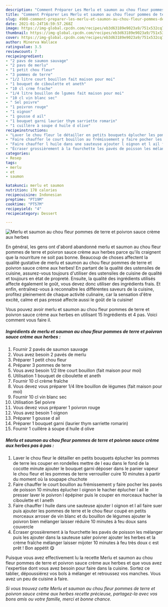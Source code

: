 ```yaml
---
description: "Comment Préparer Les Merlu et saumon au chou fleur pommes de terre et poivron sauce crème aux herbes"
title: "Comment Préparer Les Merlu et saumon au chou fleur pommes de terre et poivron sauce crème aux herbes"
slug: 4908-comment-preparer-les-merlu-et-saumon-au-chou-fleur-pommes-de-terre-et-poivron-sauce-creme-aux-herbes
date: 2021-01-24T16:59:57.268Z
image: https://img-global.cpcdn.com/recipes/eb3d63189e9023a9/751x532cq70/merlu-et-saumon-au-chou-fleur-pommes-de-terre-et-poivron-sauce-creme-aux-herbes-photo-principale-de-la-recette.jpg
thumbnail: https://img-global.cpcdn.com/recipes/eb3d63189e9023a9/751x532cq70/merlu-et-saumon-au-chou-fleur-pommes-de-terre-et-poivron-sauce-creme-aux-herbes-photo-principale-de-la-recette.jpg
cover: https://img-global.cpcdn.com/recipes/eb3d63189e9023a9/751x532cq70/merlu-et-saumon-au-chou-fleur-pommes-de-terre-et-poivron-sauce-creme-aux-herbes-photo-principale-de-la-recette.jpg
author: Minerva Wallace
ratingvalue: 3.5
reviewcount: 7
recipeingredient:
- "2 pavs de saumon sauvage"
- "2 pavs de merlu"
- "1 petit chou fleur"
- "3 pommes de terre"
- "1/2 litre court bouillon fait maison pour moi"
- "1 bouquet de ciboulette et aneth"
- "10 cl crme frache"
- "1/4 litre bouillon de lgumes fait maison pour moi"
- "10 cl vin blanc sec"
- " Sel poivre"
- "1 poivron rouge"
- "1 oignon"
- "1 gousse d ail"
- "1 bouquet garni laurier thym sarriette romarin"
- "1 cuillère à soupe d huile d olive"
recipeinstructions:
- "Laver le chou fleur le détailler en petits bouquets éplucher les pommes de terre les couper en rondelles mettre de l eau dans le fond de la cocotte minute ajouter le bouquet garni déposer dans le panier vapeur le chou fleur et les pommes de terre verrouiller cuire 10 minutes à partir du moment où la soupape chuchote"
- "Faire chauffer le court bouillon au frémissement y faire pocher les pavés de poisson 10 minutes éplucher l oignon le hacher éplucher l ail le presser laver le poivron l épépiner puis le couper en morceaux hacher la ciboulette et l aneth"
- "Faire chauffer l huile dans une sauteuse ajouter l oignon et l ail faire suer puis ajouter les pommes de terre et le chou fleur coupé en petits morceaux arroser de vin blanc et du bouillon de légumes ajouter le poivron bien mélanger laisser réduire 10 minutes à feu doux sans couvercle"
- "Écraser grossièrement à la fourchette les pavés de poisson les mélanger puis les ajouter dans la sauteuse saler poivrer ajouter les herbes et la crème fraîche mélanger laisser mijoter 10 minutes à feu très doux c est prêt ! Bon appétit 😋"
categories:
- Resep
tags:
- merlu
- et
- saumon

katakunci: merlu et saumon 
nutrition: 178 calories
recipecuisine: Indonesian
preptime: "PT19M"
cooktime: "PT57M"
recipeyield: "4"
recipecategory: Dessert

---
```



![Merlu et saumon au chou fleur pommes de terre et poivron sauce crème aux herbes](https://img-global.cpcdn.com/recipes/eb3d63189e9023a9/751x532cq70/merlu-et-saumon-au-chou-fleur-pommes-de-terre-et-poivron-sauce-creme-aux-herbes-photo-principale-de-la-recette.jpg)

En général, les gens ont d'abord abandonné merlu et saumon au chou fleur pommes de terre et poivron sauce crème aux herbes parce qu'ils craignent que la nourriture ne soit pas bonne. Beaucoup de choses affectent la qualité gustative de merlu et saumon au chou fleur pommes de terre et poivron sauce crème aux herbes! En partant de la qualité des ustensiles de cuisine, assurez-vous toujours d'utiliser des ustensiles de cuisine de qualité et toujours en état de propreté. Ensuite, la qualité des ingrédients utilisés affecte également le goût, vous devez donc utiliser des ingrédients frais. Et enfin, entraînez-vous à reconnaître les différentes saveurs de la cuisine, profitez pleinement de chaque activité culinaire, car la sensation d'être excité, calme et pas pressé affecte aussi le goût de la cuisine!

<!--inarticleads1-->

Vous pouvez avoir merlu et saumon au chou fleur pommes de terre et poivron sauce crème aux herbes en utilisant 15 Ingrédients et 4 pas. Voici comment vous faire il.

##### Ingrédients de merlu et saumon au chou fleur pommes de terre et poivron sauce crème aux herbes :

1. Fournir 2 pavés de saumon sauvage
1. Vous avez besoin 2 pavés de merlu
1. Préparer 1 petit chou fleur
1. Préparer 3 pommes de terre
1. Vous avez besoin 1/2 litre court bouillon (fait maison pour moi)
1. Utilisation 1 bouquet de ciboulette et aneth
1. Fournir 10 cl crème fraîche
1. Vous devez vous préparer 1/4 litre bouillon de légumes (fait maison pour moi)
1. Fournir 10 cl vin blanc sec
1. Utilisation  Sel poivre
1. Vous devez vous préparer 1 poivron rouge
1. Vous avez besoin 1 oignon
1. Préparer 1 gousse d ail
1. Préparer 1 bouquet garni (laurier thym sarriette romarin)
1. Fournir 1 cuillère à soupe d huile d olive




<!--inarticleads2-->

##### Merlu et saumon au chou fleur pommes de terre et poivron sauce crème aux herbes pas à pas :

1. Laver le chou fleur le détailler en petits bouquets éplucher les pommes de terre les couper en rondelles mettre de l eau dans le fond de la cocotte minute ajouter le bouquet garni déposer dans le panier vapeur le chou fleur et les pommes de terre verrouiller cuire 10 minutes à partir du moment où la soupape chuchote
1. Faire chauffer le court bouillon au frémissement y faire pocher les pavés de poisson 10 minutes éplucher l oignon le hacher éplucher l ail le presser laver le poivron l épépiner puis le couper en morceaux hacher la ciboulette et l aneth
1. Faire chauffer l huile dans une sauteuse ajouter l oignon et l ail faire suer puis ajouter les pommes de terre et le chou fleur coupé en petits morceaux arroser de vin blanc et du bouillon de légumes ajouter le poivron bien mélanger laisser réduire 10 minutes à feu doux sans couvercle
1. Écraser grossièrement à la fourchette les pavés de poisson les mélanger puis les ajouter dans la sauteuse saler poivrer ajouter les herbes et la crème fraîche mélanger laisser mijoter 10 minutes à feu très doux c est prêt ! Bon appétit 😋




<!--inarticleads1-->

<p>
Puisque vous avez effectivement lu la recette Merlu et saumon au chou fleur pommes de terre et poivron sauce crème aux herbes et que vous avez l'expertise dont vous avez besoin pour faire dans la cuisine. Sortez ce tablier, dépoussiérez vos bols à mélanger et retroussez vos manches. Vous avez un peu de cuisine à faire.
</p>

<p>
<i>Si vous trouvez cette Merlu et saumon au chou fleur pommes de terre et poivron sauce crème aux herbes recette précieuse, partagez-la avec vos bons amis ou votre famille, merci et bonne chance.</i>
</p>
